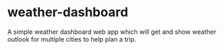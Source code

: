 # weather-dashboard
A simple weather dashboard web app which will get and show weather outlook for multiple cities to help plan a trip.
